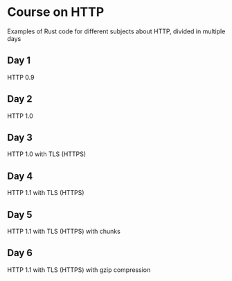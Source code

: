# Course on HTTP

Examples of Rust code for different subjects about HTTP, divided in multiple days

## Day 1

HTTP 0.9

## Day 2

HTTP 1.0

## Day 3

HTTP 1.0 with TLS (HTTPS)

## Day 4

HTTP 1.1 with TLS (HTTPS)

## Day 5

HTTP 1.1 with TLS (HTTPS) with chunks

## Day 6

HTTP 1.1 with TLS (HTTPS) with gzip compression


